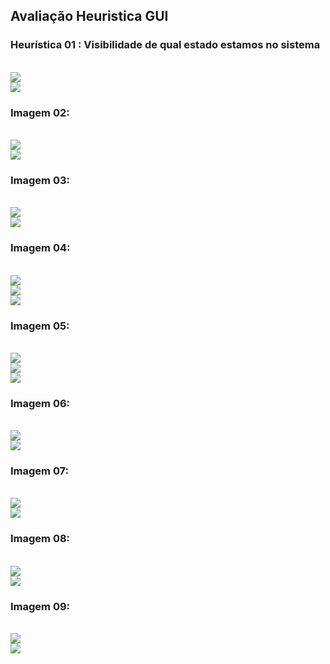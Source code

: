 <h2> Avaliação Heuristica GUI </h2>

<h3> Heurística 01 : Visibilidade de qual estado estamos no sistema</h3><br>
<img src = "Imagens/heuristica01.png"><br>
<img src = "Imagens/heuristica01.1.png"><br>

<h3> Imagem 02: </h3><br>
<img src = "Imagens/heuristica02.png"><br>
<img src = "Imagens/heuristica02.1.png"><br>

<h3> Imagem 03: </h3><br>
<img src = "Imagens/heuristica03MinisterioAgricultura.png"><br>
<img src = "Imagens/heuristica03.1.png"><br>

<h3> Imagem 04: </h3><br>
<img src = "Imagens/heuristica04.png"><br>
<img src = "Imagens/heuristica04.1.png"><br>
<img src = "Imagens/heuristica04.2.png"><br>

<h3> Imagem 05: </h3><br>
<img src = "Imagens/heuristica05.png"><br>
<img src = "Imagens/heuristica05.1.png"><br>
<img src = "Imagens/heuristica05.2.png"><br>

<h3> Imagem 06: </h3><br>
<img src = "Imagens/heuristica06.png"><br>
<img src = "Imagens/heuristica06.1.png"><br>

<h3> Imagem 07: </h3><br>
<img src = "Imagens/heuristica07.png"><br>
<img src = "Imagens/heuristica07.1.png"><br>

<h3> Imagem 08: </h3><br>
<img src = "Imagens/heuristica08.png"><br>
<img src = "Imagens/heuristica08.1.png"><br>

<h3> Imagem 09: </h3><br>
<img src = "Imagens/heuristica10.png"><br>
<img src = "Imagens/heuristica10.1.png"><br>
